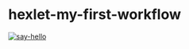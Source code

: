 # hexlet-my-first-workflow
[![say-hello](https://github.com/LostCupcake/hexlet-my-first-workflow/actions/workflows/say-hello.yml/badge.svg)](https://github.com/LostCupcake/hexlet-my-first-workflow/actions/workflows/say-hello.yml)

